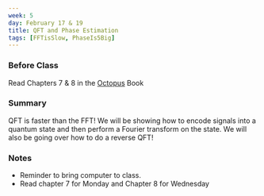 ```yaml
---
week: 5
day: February 17 & 19
title: QFT and Phase Estimation
tags: [FFTisSlow, PhaseIs5Big]
---
```


### Before Class
Read Chapters 7 & 8 in the [Octopus](https://www.amazon.com/Programming-Quantum-Computers-Essential-Algorithms/dp/1492039683) Book


### Summary
QFT is faster than the FFT! We will be showing how to encode signals into a quantum state and then perform a Fourier transform on the state. We will also be going over how to do a reverse QFT!



### Notes
- Reminder to bring computer to class.
- Read chapter 7 for Monday and Chapter 8 for Wednesday